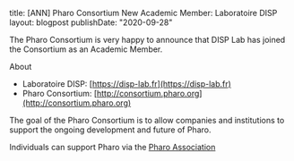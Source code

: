 title: [ANN] Pharo Consortium New Academic Member: Laboratoire DISPlayout: blogpostpublishDate: "2020-09-28"The Pharo Consortium is very happy to announce that  DISP Lab has joined the Consortium as an Academic Member.About- Laboratoire DISP: [https://disp-lab.fr](https://disp-lab.fr)- Pharo Consortium: [http://consortium.pharo.org](http://consortium.pharo.org)The goal of the Pharo Consortium is to allow companies and institutions to support the ongoing development and future of Pharo.Individuals can support Pharo via the [Pharo Association](http://association.pharo.org)